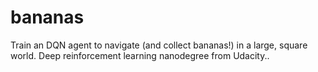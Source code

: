 # bananas
Train an DQN agent to navigate (and collect bananas!) in a large, square world. Deep reinforcement learning nanodegree from Udacity.. 
